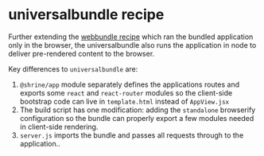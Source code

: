 # universalbundle recipe

Further extending the [webbundle recipe](https://github.com/chandlerprall/shrine/tree/recipe/webbundle) which ran the bundled application only in the browser, the universalbundle also runs the application in node to deliver pre-rendered content to the browser.

Key differences to `universalbundle` are:
1. `@shrine/app` module separately defines the applications routes and exports some `react` and `react-router` modules so the client-side bootstrap code can live in `template.html` instead of `AppView.jsx`
2. The build script has one modification: adding the `standalone` browserify configuration so the bundle can properly export a few modules needed in client-side rendering.
3. `server.js` imports the bundle and passes all requests through to the application..